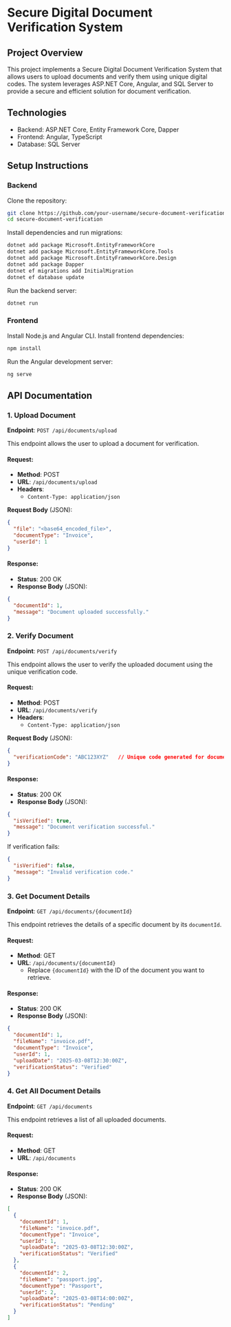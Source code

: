 
# Secure Digital Document Verification System

## Project Overview
This project implements a Secure Digital Document Verification System that allows users to upload documents and verify them using unique digital codes. The system leverages ASP.NET Core, Angular, and SQL Server to provide a secure and efficient solution for document verification.

## Technologies
- Backend: ASP.NET Core, Entity Framework Core, Dapper
- Frontend: Angular, TypeScript
- Database: SQL Server

## Setup Instructions
### Backend
Clone the repository:
```bash
git clone https://github.com/your-username/secure-document-verification.git
cd secure-document-verification
```

Install dependencies and run migrations:
```bash
dotnet add package Microsoft.EntityFrameworkCore
dotnet add package Microsoft.EntityFrameworkCore.Tools
dotnet add package Microsoft.EntityFrameworkCore.Design
dotnet add package Dapper
dotnet ef migrations add InitialMigration
dotnet ef database update
```

Run the backend server:
```bash
dotnet run
```

### Frontend
Install Node.js and Angular CLI.
Install frontend dependencies:
```bash
npm install
```

Run the Angular development server:
```bash
ng serve
```

## API Documentation

### 1. Upload Document
**Endpoint**: `POST /api/documents/upload`

This endpoint allows the user to upload a document for verification.

#### Request:
- **Method**: POST
- **URL**: `/api/documents/upload`
- **Headers**:
  - `Content-Type: application/json`

**Request Body** (JSON):
```json
{
  "file": "<base64_encoded_file>",      
  "documentType": "Invoice",           
  "userId": 1                          
}
```

#### Response:
- **Status**: 200 OK
- **Response Body** (JSON):
```json
{
  "documentId": 1,
  "message": "Document uploaded successfully."
}
```

### 2. Verify Document
**Endpoint**: `POST /api/documents/verify`

This endpoint allows the user to verify the uploaded document using the unique verification code.

#### Request:
- **Method**: POST
- **URL**: `/api/documents/verify`
- **Headers**:
  - `Content-Type: application/json`

**Request Body** (JSON):
```json
{
  "verificationCode": "ABC123XYZ"   // Unique code generated for document verification
}
```

#### Response:
- **Status**: 200 OK
- **Response Body** (JSON):
```json
{
  "isVerified": true,               
  "message": "Document verification successful."
}
```

If verification fails:
```json
{
  "isVerified": false,
  "message": "Invalid verification code."
}
```

### 3. Get Document Details
**Endpoint**: `GET /api/documents/{documentId}`

This endpoint retrieves the details of a specific document by its `documentId`.

#### Request:
- **Method**: GET
- **URL**: `/api/documents/{documentId}`
  - Replace `{documentId}` with the ID of the document you want to retrieve.

#### Response:
- **Status**: 200 OK
- **Response Body** (JSON):
```json
{
  "documentId": 1,
  "fileName": "invoice.pdf",
  "documentType": "Invoice",
  "userId": 1,
  "uploadDate": "2025-03-08T12:30:00Z",
  "verificationStatus": "Verified"
}
```

### 4. Get All Document Details
**Endpoint**: `GET /api/documents`

This endpoint retrieves a list of all uploaded documents.

#### Request:
- **Method**: GET
- **URL**: `/api/documents`

#### Response:
- **Status**: 200 OK
- **Response Body** (JSON):
```json
[
  {
    "documentId": 1,
    "fileName": "invoice.pdf",
    "documentType": "Invoice",
    "userId": 1,
    "uploadDate": "2025-03-08T12:30:00Z",
    "verificationStatus": "Verified"
  },
  {
    "documentId": 2,
    "fileName": "passport.jpg",
    "documentType": "Passport",
    "userId": 2,
    "uploadDate": "2025-03-08T14:00:00Z",
    "verificationStatus": "Pending"
  }
]
```
